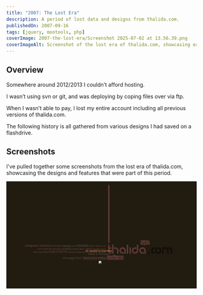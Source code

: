 ```yaml
---
title: "2007: The Lost Era"
description: A period of lost data and designs from thalida.com.
publishedOn: 2007-09-16
tags: [jquery, mootools, php]
coverImage: 2007-the-lost-era/Screenshot 2025-07-02 at 13.56.39.png
coverImageAlt: Screenshot of the lost era of thalida.com, showcasing early web design elements and features.
---
```


## Overview

Somewhere around 2012/2013 I couldn’t afford hosting.

I wasn’t using svn or git, and was deploying by coping files over via ftp.

When I wasn’t able to pay, I lost my entire account including all previous versions of thalida.com.

The following history is all gathered from various designs I had saved on a flashdrive.

## Screenshots

I've pulled together some screenshots from the lost era of thalida.com, showcasing the designs and features that were part of this period.

![The Lost Era](<2007-the-lost-era/Screenshot 2025-07-02 at 13.56.39.png>)
